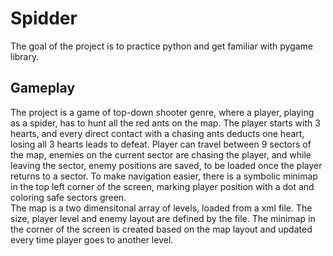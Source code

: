 # Spidder
The goal of the project is to practice python and get familiar with pygame library.
## Gameplay
The project is a game of top-down shooter genre, where a player, playing as a spider, has to hunt all the red ants on the map. The player starts with 3 hearts, and every direct contact with a chasing ants deducts one heart, losing all 3 hearts leads to defeat. Player can travel between 9 sectors of the map, enemies on the current sector are chasing the player, and while leaving the sector, enemy positions are saved, to be loaded once the player returns to a sector. To make navigation easier, there is a symbolic minimap in the top left corner of the screen, marking player position with a dot and coloring safe sectors green.  
The map is a two dimensitonal array of levels, loaded from a xml file. The size, player level and enemy layout are defined by the file. The minimap in the corner of the screen is created based on the map layout and updated every time player goes to another level.